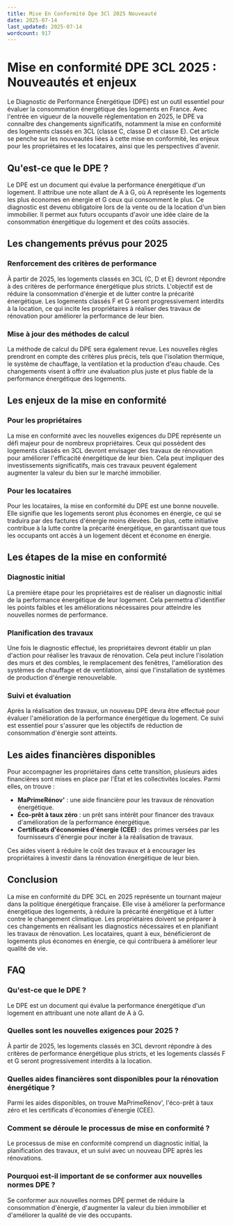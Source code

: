 ```yaml
---
title: Mise En Conformité Dpe 3Cl 2025 Nouveauté
date: 2025-07-14
last_updated: 2025-07-14
wordcount: 917
---
```


# Mise en conformité DPE 3CL 2025 : Nouveautés et enjeux

Le Diagnostic de Performance Énergétique (DPE) est un outil essentiel pour évaluer la consommation énergétique des logements en France. Avec l'entrée en vigueur de la nouvelle réglementation en 2025, le DPE va connaître des changements significatifs, notamment la mise en conformité des logements classés en 3CL (classe C, classe D et classe E). Cet article se penche sur les nouveautés liées à cette mise en conformité, les enjeux pour les propriétaires et les locataires, ainsi que les perspectives d'avenir.

## Qu'est-ce que le DPE ?

Le DPE est un document qui évalue la performance énergétique d'un logement. Il attribue une note allant de A à G, où A représente les logements les plus économes en énergie et G ceux qui consomment le plus. Ce diagnostic est devenu obligatoire lors de la vente ou de la location d'un bien immobilier. Il permet aux futurs occupants d'avoir une idée claire de la consommation énergétique du logement et des coûts associés.

## Les changements prévus pour 2025

### Renforcement des critères de performance

À partir de 2025, les logements classés en 3CL (C, D et E) devront répondre à des critères de performance énergétique plus stricts. L'objectif est de réduire la consommation d'énergie et de lutter contre la précarité énergétique. Les logements classés F et G seront progressivement interdits à la location, ce qui incite les propriétaires à réaliser des travaux de rénovation pour améliorer la performance de leur bien.

### Mise à jour des méthodes de calcul

La méthode de calcul du DPE sera également revue. Les nouvelles règles prendront en compte des critères plus précis, tels que l'isolation thermique, le système de chauffage, la ventilation et la production d'eau chaude. Ces changements visent à offrir une évaluation plus juste et plus fiable de la performance énergétique des logements.

## Les enjeux de la mise en conformité

### Pour les propriétaires

La mise en conformité avec les nouvelles exigences du DPE représente un défi majeur pour de nombreux propriétaires. Ceux qui possèdent des logements classés en 3CL devront envisager des travaux de rénovation pour améliorer l'efficacité énergétique de leur bien. Cela peut impliquer des investissements significatifs, mais ces travaux peuvent également augmenter la valeur du bien sur le marché immobilier.

### Pour les locataires

Pour les locataires, la mise en conformité du DPE est une bonne nouvelle. Elle signifie que les logements seront plus économes en énergie, ce qui se traduira par des factures d'énergie moins élevées. De plus, cette initiative contribue à la lutte contre la précarité énergétique, en garantissant que tous les occupants ont accès à un logement décent et économe en énergie.

## Les étapes de la mise en conformité

### Diagnostic initial

La première étape pour les propriétaires est de réaliser un diagnostic initial de la performance énergétique de leur logement. Cela permettra d'identifier les points faibles et les améliorations nécessaires pour atteindre les nouvelles normes de performance.

### Planification des travaux

Une fois le diagnostic effectué, les propriétaires devront établir un plan d'action pour réaliser les travaux de rénovation. Cela peut inclure l'isolation des murs et des combles, le remplacement des fenêtres, l'amélioration des systèmes de chauffage et de ventilation, ainsi que l'installation de systèmes de production d'énergie renouvelable.

### Suivi et évaluation

Après la réalisation des travaux, un nouveau DPE devra être effectué pour évaluer l'amélioration de la performance énergétique du logement. Ce suivi est essentiel pour s'assurer que les objectifs de réduction de consommation d'énergie sont atteints.

## Les aides financières disponibles

Pour accompagner les propriétaires dans cette transition, plusieurs aides financières sont mises en place par l'État et les collectivités locales. Parmi elles, on trouve :

- **MaPrimeRénov'** : une aide financière pour les travaux de rénovation énergétique.
- **Éco-prêt à taux zéro** : un prêt sans intérêt pour financer des travaux d'amélioration de la performance énergétique.
- **Certificats d'économies d'énergie (CEE)** : des primes versées par les fournisseurs d'énergie pour inciter à la réalisation de travaux.

Ces aides visent à réduire le coût des travaux et à encourager les propriétaires à investir dans la rénovation énergétique de leur bien.

## Conclusion

La mise en conformité du DPE 3CL en 2025 représente un tournant majeur dans la politique énergétique française. Elle vise à améliorer la performance énergétique des logements, à réduire la précarité énergétique et à lutter contre le changement climatique. Les propriétaires doivent se préparer à ces changements en réalisant les diagnostics nécessaires et en planifiant les travaux de rénovation. Les locataires, quant à eux, bénéficieront de logements plus économes en énergie, ce qui contribuera à améliorer leur qualité de vie.

## FAQ

### Qu'est-ce que le DPE ?

Le DPE est un document qui évalue la performance énergétique d'un logement en attribuant une note allant de A à G.

### Quelles sont les nouvelles exigences pour 2025 ?

À partir de 2025, les logements classés en 3CL devront répondre à des critères de performance énergétique plus stricts, et les logements classés F et G seront progressivement interdits à la location.

### Quelles aides financières sont disponibles pour la rénovation énergétique ?

Parmi les aides disponibles, on trouve MaPrimeRénov', l'éco-prêt à taux zéro et les certificats d'économies d'énergie (CEE).

### Comment se déroule le processus de mise en conformité ?

Le processus de mise en conformité comprend un diagnostic initial, la planification des travaux, et un suivi avec un nouveau DPE après les rénovations.

### Pourquoi est-il important de se conformer aux nouvelles normes DPE ?

Se conformer aux nouvelles normes DPE permet de réduire la consommation d'énergie, d'augmenter la valeur du bien immobilier et d'améliorer la qualité de vie des occupants.
